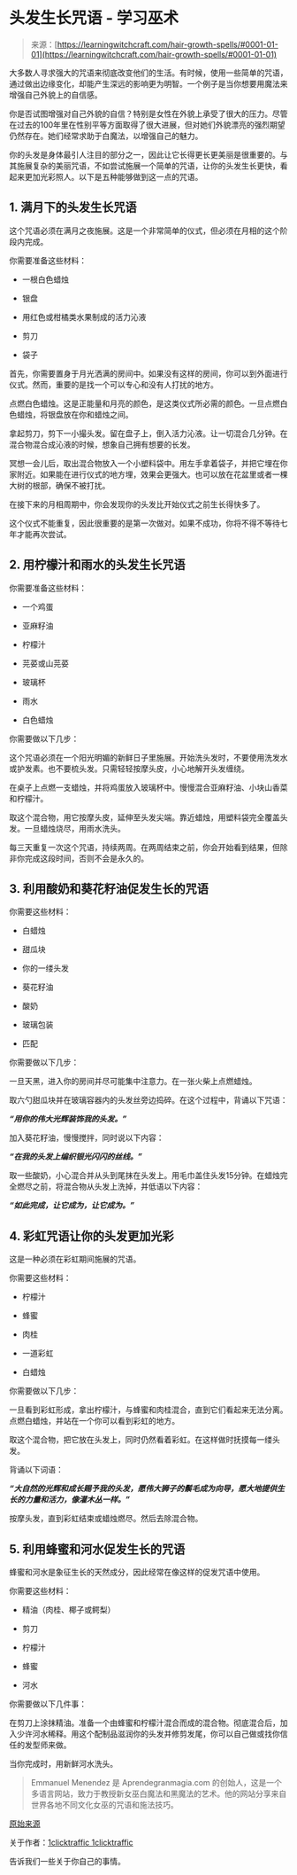 <!--yml

category: 未分类

日期：2024-06-12 18:16:53

-->

# 头发生长咒语 - 学习巫术

> 来源：[https://learningwitchcraft.com/hair-growth-spells/#0001-01-01](https://learningwitchcraft.com/hair-growth-spells/#0001-01-01)

大多数人寻求强大的咒语来彻底改变他们的生活。有时候，使用一些简单的咒语，通过做出边缘变化，却能产生深远的影响更为明智。一个例子是当你想要用魔法来增强自己外貌上的自信感。

你是否试图增强对自己外貌的自信？特别是女性在外貌上承受了很大的压力。尽管在过去的100年里在性别平等方面取得了很大进展，但对她们外貌漂亮的强烈期望仍然存在。她们经常求助于白魔法，以增强自己的魅力。

你的头发是身体最引人注目的部分之一，因此让它长得更长更美丽是很重要的。与其施展复杂的美丽咒语，不如尝试施展一个简单的咒语，让你的头发生长更快，看起来更加光彩照人。以下是五种能够做到这一点的咒语。

## 1\. 满月下的头发生长咒语

这个咒语必须在满月之夜施展。这是一个非常简单的仪式，但必须在月相的这个阶段内完成。

你需要准备这些材料：

+   一根白色蜡烛

+   银盘

+   用红色或柑橘类水果制成的活力沁液

+   剪刀

+   袋子

首先，你需要置身于月光洒满的房间中。如果没有这样的房间，你可以到外面进行仪式。然而，重要的是找一个可以专心和没有人打扰的地方。

点燃白色蜡烛。这是正能量和月亮的颜色，是这类仪式所必需的颜色。一旦点燃白色蜡烛，将银盘放在你和蜡烛之间。

拿起剪刀，剪下一小撮头发。留在盘子上，倒入活力沁液。让一切混合几分钟。在混合物混合成沁液的时候，想象自己拥有想要的长发。

冥想一会儿后，取出混合物放入一个小塑料袋中。用左手拿着袋子，并把它埋在你家附近。如果能在进行仪式的地方埋，效果会更强大。也可以放在花盆里或者一棵大树的根部，确保不被打扰。

在接下来的月相周期中，你会发现你的头发比开始仪式之前生长得快多了。

这个仪式不能重复，因此很重要的是第一次做对。如果不成功，你将不得不等待七年才能再次尝试。

## 2\. 用柠檬汁和雨水的头发生长咒语

你需要准备这些材料：

+   一个鸡蛋

+   亚麻籽油

+   柠檬汁

+   芫荽或山芫荽

+   玻璃杯

+   雨水

+   白色蜡烛

你需要做以下几步：

这个咒语必须在一个阳光明媚的新鲜日子里施展。开始洗头发时，不要使用洗发水或护发素。也不要梳头发。只需轻轻按摩头皮，小心地解开头发缠绕。

在桌子上点燃一支蜡烛，并将鸡蛋放入玻璃杯中。慢慢混合亚麻籽油、小块山香菜和柠檬汁。

取这个混合物，用它按摩头皮，延伸至头发尖端。靠近蜡烛，用塑料袋完全覆盖头发。一旦蜡烛烧尽，用雨水洗头。

每三天重复一次这个咒语，持续两周。在两周结束之前，你会开始看到结果，但除非你完成这段时间，否则不会是永久的。

## 3\. 利用酸奶和葵花籽油促发生长的咒语

你需要这些材料：

+   白蜡烛

+   甜瓜块

+   你的一缕头发

+   葵花籽油

+   酸奶

+   玻璃包装

+   匹配

你需要做以下几步：

一旦天黑，进入你的房间并尽可能集中注意力。在一张火柴上点燃蜡烛。

取六勺甜瓜块并在玻璃容器内的头发丝旁边捣碎。在这个过程中，背诵以下咒语：

***“用你的伟大光辉装饰我的头发。”***

加入葵花籽油，慢慢搅拌，同时说以下内容：

***“在我的头发上编织银光闪闪的丝线。”***

取一些酸奶，小心混合并从头到尾抹在头发上。用毛巾盖住头发15分钟。在蜡烛完全燃尽之前，将混合物从头发上洗掉，并低语以下内容：

***“如此完成，让它成为，让它成为。”***

## 4\. 彩虹咒语让你的头发更加光彩

这是一种必须在彩虹期间施展的咒语。

你需要这些材料：

+   柠檬汁

+   蜂蜜

+   肉桂

+   一道彩虹

+   白蜡烛

你需要做以下几步：

一旦看到彩虹形成，拿出柠檬汁，与蜂蜜和肉桂混合，直到它们看起来无法分离。点燃白蜡烛，并站在一个你可以看到彩虹的地方。

取这个混合物，把它放在头发上，同时仍然看着彩虹。在这样做时抚摸每一缕头发。

背诵以下词语：

***“大自然的光辉和成长赐予我的头发，愿伟大狮子的鬃毛成为向导，愿大地提供生长的力量和活力，像灌木丛一样。”***

按摩头发，直到彩虹结束或蜡烛燃尽。然后去除混合物。

## 5\. 利用蜂蜜和河水促发生长的咒语

蜂蜜和河水是象征生长的天然成分，因此经常在像这样的促发咒语中使用。

你需要这些材料：

+   精油（肉桂、椰子或鳄梨）

+   剪刀

+   柠檬汁

+   蜂蜜

+   河水

你需要做以下几件事：

在剪刀上涂抹精油。准备一个由蜂蜜和柠檬汁混合而成的混合物。彻底混合后，加入少许河水稀释。用这个配制品滋润你的头发并修剪发尾，你可以自己做或找你信任的发型师来做。

当你完成时，用新鲜河水洗头。

> Emmanuel Menendez 是 Aprendegranmagia.com 的创始人，这是一个多语言网站，致力于教授新女巫白魔法和黑魔法的艺术。他的网站分享来自世界各地不同文化女巫的咒语和施法技巧。

[原始来源](https://wiccanspells.info/hair-growth-spells/)

关于作者：[1clicktraffic 1clicktraffic](https://learningwitchcraft.com/profile/?1clicktraffic/)

告诉我们一些关于你自己的事情。
